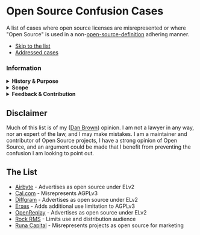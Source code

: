 # Open Source Confusion Cases

A list of cases where open source licenses are misrepresented or where "Open Source" is used in a non-[open-source-definition](https://opensource.org/osd) adhering manner.

- [Skip to the list](#the-list)
- [Addressed cases](addressed.md)

### Information

<details>
<summary><strong>History & Purpose</strong></summary>

After getting involved in Open Source I've noticed people misrepresenting their licenses or using the term "Open Source" while using a license which does not meet the commonly understood [definition](https://opensource.org/osd). Of course people are free to use words however they want, but most cases I see this occur are those that would bring benefit to the author while propagating confusion of the Open Source term and licensing, and eroding the efforts made by many other to contribute and build the reputation of Open Source.

This page lists such cases in an attempt to document scenarios where confusion may be being propagated and provide a resource to learn from in regards to where confusion may commonly lie. 

Many will see this as pedantic gate-keeping, which it may be from a certain perspective, but I see this as protecting & advocating for the wonderful ideal that is Open Source.

**Note:** Please don't harass or be negative to the people & groups in this list, or their communities. This is meant as a peaceful process only, any intent to be harmful is strongly out of order and counter-intuitive to a productive discussion.

</details>

<details>
<summary><strong>Scope</strong></summary>

I've set some criteria for this list to focus on those actively causing potential confusion in the Open Source space. Some cases can be accidental, as Open Source and licensing can be complex topics, so I don't want to call out, or put pressure, on those that are simply in the process of learning or too small to cause issue.
Therefore, the criteria is as follows (and may change over time):

- Must be a person/group inferring incorrect information about their Open Source license, or using the term "Open Source" in a non [OSD](https://opensource.org/osd) manner.
- Must have a reasonable following, popularity or visibility (Have published news articles or have over 1k GitHub stars etc...).
- Must have been (politely) advised of their potential confusion, and subsequently chosen to continue with their confusion or they have avoided any response after a reasonable amount of time.

</details>

<details>
<summary><strong>Feedback & Contribution</strong></summary>

Feel free to raise an issue if you think any information within this repo/list is incorrect in any way. If you know of an instance of Open Source confusion, that should be added to this list, please open an issue for discussion and confirmation of meeting the scope. Please don't open a PR without any prior confirmation.

</details>


## Disclaimer

Much of this list is of my ([Dan Brown](https://github.com/ssddanbrown/)) opinion. I am not a lawyer in any way, nor an expert of the law, and I may make mistakes. I am a maintainer and contributor of Open Source projects, I have a strong opinion of Open Source, and an argument could be made that I benefit from preventing the confusion I am looking to point out.

## The List

- [Airbyte](./cases/airbyte.md) - Advertises as open source under ELv2
- [Cal.com](./cases/cal-com.md) - Misrepresents AGPLv3
- [Diffgram](./cases/diffgram.md) - Advertises as open source under ELv2
- [Erxes](./cases/erxes.md) - Adds additional use limitation to AGPLv3
- [OpenReplay](./cases/openreplay.md) - Advertises as open source under ELv2
- [Rock RMS](./cases/rock-rms.md) - Limits use and distribution audience 
- [Runa Capital](./cases/runa-capital.md) - Misrepresents projects as open source for marketing